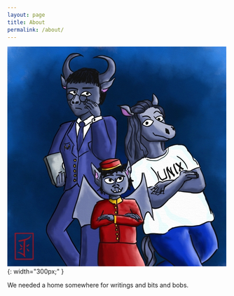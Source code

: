 ```yaml
---
layout: page
title: About
permalink: /about/
---
```


<div class="center">

![Group avatar](/images/group-avatar.jpg){: width="300px;" }

We needed a home somewhere for writings and bits and bobs.

</div>


